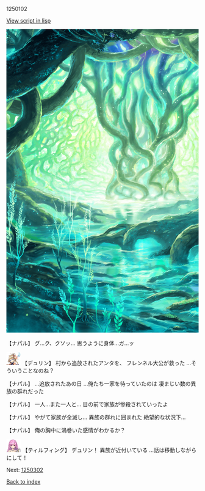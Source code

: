 1250102

[View script in lisp](../scripts/1250102.txt)

![tree_cavern.png](../images/backgrounds/tree_cavern.png)

【ナパル】
グ…ク、クソッ…
思うように身体…ガ…ッ

<img src="../images/units/0.png" alt="0.png" height="34"/>
【デュリン】
村から追放されたアンタを、
フレンネル大公が救った
…そういうことなのね？

【ナパル】
…追放されたあの日
…俺たち一家を待っていたのは
凄まじい数の異族の群れだった

【ナパル】
一人…また一人と…
目の前で家族が惨殺されていったよ

【ナパル】
やがて家族が全滅し…
異族の群れに囲まれた
絶望的な状況下…

【ナパル】
俺の胸中に渦巻いた感情がわかるか？

<img src="../images/units/24.png" alt="24.png" height="34"/>
【ティルフィング】
デュリン！
異族が近付いている
…話は移動しながらにして！

Next: [1250302](1250302.md)

[Back to index](index.md)
